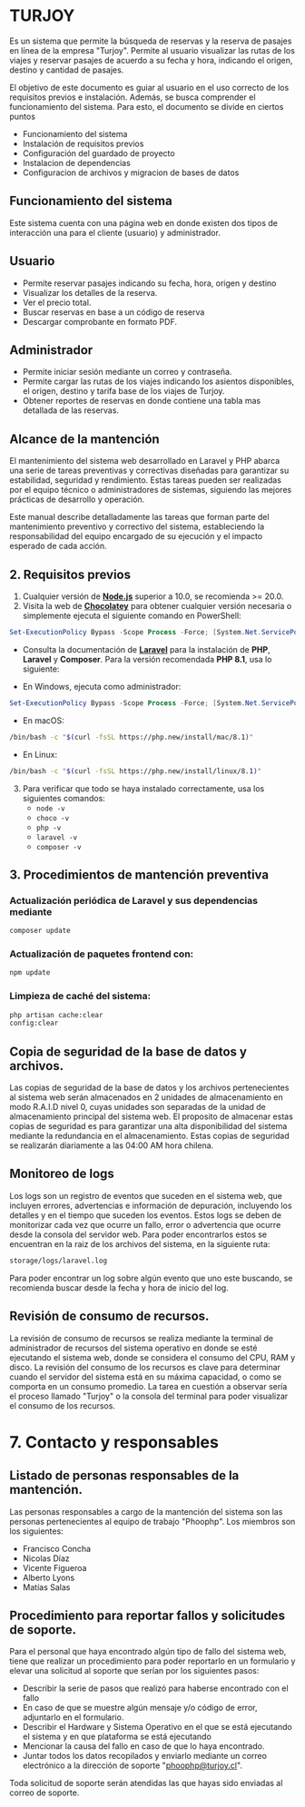 # TURJOY
Es un sistema que permite la búsqueda de reservas y la reserva de pasajes en línea de la empresa "Turjoy". Permite al usuario visualizar las rutas de los viajes y reservar pasajes de acuerdo a su fecha y hora, indicando el origen, destino y cantidad de pasajes.

El objetivo de este documento es guiar al usuario en el uso correcto de los requisitos previos e instalación. Además, se busca comprender el funcionamiento del sistema. Para esto, el documento se divide en ciertos puntos
  - Funcionamiento del sistema
  - Instalación de requisitos previos
  - Configuración del guardado de proyecto 
  - Instalacion de dependencias 
  - Configuracion de archivos y migracion de bases de datos

## Funcionamiento del sistema
Este sistema cuenta con una página web en donde existen dos tipos de interacción una para el cliente (usuario) y administrador.
## Usuario
 - Permite reservar pasajes indicando su fecha, hora, origen y destino
 - Visualizar los detalles de la reserva.
 - Ver el precio total.
 - Buscar reservas en base a un código de reserva
 - Descargar comprobante en formato PDF.
## Administrador
 - Permite iniciar sesión mediante un correo y contraseña.
 - Permite cargar las rutas de los viajes indicando los asientos disponibles, el origen, destino y tarifa base de los viajes de Turjoy.
 - Obtener reportes de reservas en donde contiene una tabla mas detallada de las reservas.

## Alcance de la mantención
El mantenimiento del sistema web desarrollado en Laravel y PHP abarca una serie de tareas preventivas y correctivas diseñadas para garantizar su estabilidad, seguridad y rendimiento. Estas tareas pueden ser realizadas por el equipo técnico o administradores de sistemas, siguiendo las mejores prácticas de desarrollo y operación.

Este manual describe detalladamente las tareas que forman parte del mantenimiento preventivo y correctivo del sistema, estableciendo la responsabilidad del equipo encargado de su ejecución y el impacto esperado de cada acción.


## 2. Requisitos previos

1. Cualquier versión de **[Node.js](https://nodejs.org/en)** superior a 10.0, se recomienda >= 20.0.  
2. Visita la web de **[Chocolatey](https://vehikl.com/)** para obtener cualquier versión necesaria o simplemente ejecuta el siguiente comando en PowerShell:  

```powershell
Set-ExecutionPolicy Bypass -Scope Process -Force; [System.Net.ServicePointManager]::SecurityProtocol = [System.Net.ServicePointManager]::SecurityProtocol -bor 3072; iex ((New-Object System.Net.WebClient).DownloadString('https://community.chocolatey.org/install.ps1'))
```  

- Consulta la documentación de **[Laravel](https://laravel.com/docs/12.x/installation#installing-php)** para la instalación de **PHP**, **Laravel** y **Composer**. Para la versión recomendada **PHP 8.1**, usa lo siguiente:  

- En Windows, ejecuta como administrador:  
```powershell
Set-ExecutionPolicy Bypass -Scope Process -Force; [System.Net.ServicePointManager]::SecurityProtocol = [System.Net.ServicePointManager]::SecurityProtocol -bor 3072; iex ((New-Object System.Net.WebClient).DownloadString('https://php.new/install/windows/8.1'))
```  

- En macOS:  
```bash
/bin/bash -c "$(curl -fsSL https://php.new/install/mac/8.1)"
```  

- En Linux:  
```bash
/bin/bash -c "$(curl -fsSL https://php.new/install/linux/8.1)"
```  

3. Para verificar que todo se haya instalado correctamente, usa los siguientes comandos:  
   - `node -v`  
   - `choco -v`  
   - `php -v`  
   - `laravel -v`  
   - `composer -v`
   
## 3. Procedimientos de mantención preventiva

### Actualización periódica de Laravel y sus dependencias mediante
```bash
composer update
```
### Actualización de paquetes frontend con:
```bash
npm update
```
### Limpieza de caché del sistema:
```bash
php artisan cache:clear
config:clear
```

## Copia de seguridad de la base de datos y archivos. 
Las copias de seguridad de la base de datos y los archivos pertenecientes al sistema web serán almacenados en 2 unidades de almacenamiento en modo R.A.I.D nivel 0, cuyas unidades son separadas de la unidad de almacenamiento principal del sistema web. El proposito de almacenar estas copias de seguridad es para garantizar una alta disponibilidad del sistema mediante la redundancia en el almacenamiento. Estas copias de seguridad se realizarán diariamente a las 04:00 AM hora chilena.

## Monitoreo de logs 
Los logs son un registro de eventos que suceden en el sistema web, que incluyen errores, advertencias e información de depuración, incluyendo los detalles y en el tiempo que suceden los eventos. Estos logs se deben de monitorizar cada vez que ocurre un fallo, error o advertencia que ocurre desde la consola del servidor web. Para poder encontrarlos estos se encuentran en la raiz de los archivos del sistema, en la siguiente ruta:
```bash
storage/logs/laravel.log
```
Para poder encontrar un log sobre algún evento que uno este buscando, se recomienda buscar desde la fecha y hora de inicio del log.

## Revisión de consumo de recursos. 
La revisión de consumo de recursos se realiza mediante la terminal de administrador de recursos del sistema operativo en donde se esté ejecutando el sistema web, donde se considera el consumo del CPU, RAM y disco. La revisión del consumo de los recursos es clave para determinar cuando el servidor del sistema está en su máxima capacidad, o como se comporta en un consumo promedio. La tarea en cuestión a observar sería el proceso llamado "Turjoy" o la consola del terminal para poder visualizar el consumo de los recursos.

# 7. Contacto y responsables
## Listado de personas responsables de la mantención.
Las personas responsables a cargo de la mantención del sistema son las personas pertenecientes al equipo de trabajo "Phoophp". Los miembros son los siguientes:

- Francisco Concha
- Nicolas Díaz
- Vicente Figueroa
- Alberto Lyons
- Matías Salas

## Procedimiento para reportar fallos y solicitudes de soporte. 
Para el personal que haya encontrado algún tipo de fallo del sistema web, tiene que realizar un procedimiento para poder reportarlo en un formulario y elevar una solicitud al soporte que serían por los siguientes pasos:

- Describir la serie de pasos que realizó para haberse encontrado con el fallo
- En caso de que se muestre algún mensaje y/o código de error, adjuntarlo en el formulario.
- Describir el Hardware y Sistema Operativo en el que se está ejecutando el sistema y en que plataforma se está ejecutando
- Mencionar la causa del fallo en caso de que lo haya encontrado.
- Juntar todos los datos recopilados y enviarlo mediante un correo electrónico a la dirección de soporte "phoophp@turjoy.cl".

Toda solicitud de soporte serán atendidas las que hayas sido enviadas al correo de soporte.